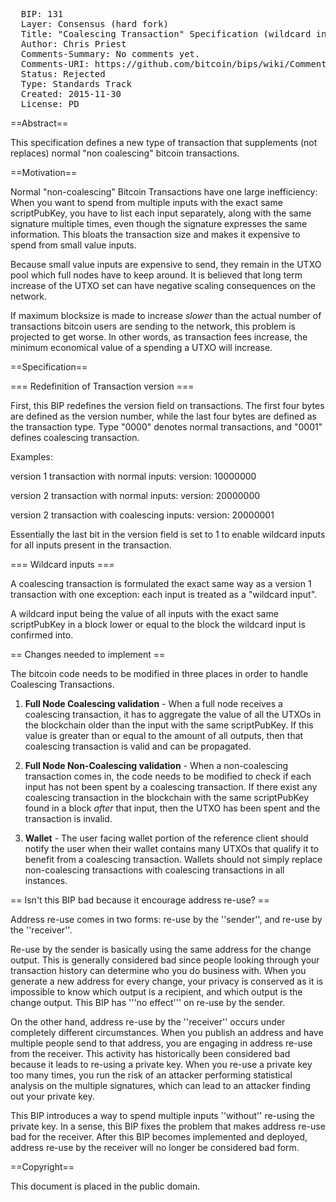 <pre>
  BIP: 131
  Layer: Consensus (hard fork)
  Title: "Coalescing Transaction" Specification (wildcard inputs)
  Author: Chris Priest <cp368202@ohiou.edu>
  Comments-Summary: No comments yet.
  Comments-URI: https://github.com/bitcoin/bips/wiki/Comments:BIP-0131
  Status: Rejected
  Type: Standards Track
  Created: 2015-11-30
  License: PD
</pre>

==Abstract==

This specification defines a new type of transaction that supplements (not replaces)
normal "non coalescing" bitcoin transactions.

==Motivation==

Normal "non-coalescing" Bitcoin Transactions have one large inefficiency: When you want to spend
from multiple inputs with the exact same scriptPubKey, you have to list each
input separately, along with the same signature multiple times, even though the signature expresses the same information.
This bloats the transaction size and makes it expensive to spend from small value inputs.

Because small value inputs are expensive to send, they remain in the UTXO pool
which full nodes have to keep around. It is believed that long term increase of the UTXO
set can have negative scaling consequences on the network.

If maximum blocksize is made to increase *slower* than the actual number of transactions bitcoin users are sending
to the network, this problem is projected to get worse. In other words, as transaction
fees increase, the minimum economical value of a spending a UTXO will increase.

==Specification==

=== Redefinition of Transaction version ===

First, this BIP redefines the version field on transactions. The first four bytes
are defined as the version number, while the last four bytes are defined as the
transaction type. Type "0000" denotes normal transactions, and "0001" defines
coalescing transaction.

Examples:

version 1 transaction with normal inputs:
    version: 10000000

version 2 transaction with normal inputs:
    version: 20000000

version 2 transaction with coalescing inputs:
    version: 20000001

Essentially the last bit in the version field is set to 1 to enable wildcard inputs for all
inputs present in the transaction.

=== Wildcard inputs ===

A coalescing transaction is formulated the exact same way as a version 1 transaction
with one exception: each input is treated as a "wildcard input".

A wildcard input being the value of all inputs with the exact same scriptPubKey
in a block lower or equal to the block the wildcard input is confirmed into.

== Changes needed to implement ==

The bitcoin code needs to be modified in three places in order to handle Coalescing Transactions.

1. <b>Full Node Coalescing validation</b> - When a full node receives a coalescing transaction, it has to
aggregate the value of all the UTXOs in the blockchain older than the input
with the same scriptPubKey. If this value is greater than or equal to the
amount of all outputs, then that coalescing transaction is valid and can be propagated.

2. <b>Full Node Non-Coalescing validation</b> - When a non-coalescing transaction comes in, the code needs to be modified
to check if each input has not been spent by a coalescing transaction. If there exist any
coalescing transaction in the blockchain with the same scriptPubKey found in a block *after* that input,
then the UTXO has been spent and the transaction is invalid.

3. <b>Wallet</b> - The user facing wallet portion of the reference client should notify
the user when their wallet contains many UTXOs that qualify it to benefit from
a coalescing transaction. Wallets should not simply replace non-coalescing transactions
with coalescing transactions in all instances.

== Isn't this BIP bad because it encourage address re-use? ==

Address re-use comes in two forms: re-use by the ''sender'', and re-use by the ''receiver''.

Re-use by the sender is basically using the same address for the change output. This is generally considered bad
since people looking through your transaction history can determine who you do business with. When
you generate a new address for every change, your privacy is conserved as it is impossible to know which
output is a recipient, and which output is the change output. This BIP has '''no effect''' on re-use
by the sender.

On the other hand, address re-use by the ''receiver'' occurs under completely different circumstances.
When you publish an address and have multiple people send to that address, you are engaging in address re-use
from the receiver. This activity has historically been considered bad because it leads to re-using a private key.
When you re-use a private key too many times, you run the risk of an attacker performing statistical analysis
on the multiple signatures, which can lead to an attacker finding out your private key.

This BIP introduces a way to spend multiple inputs ''without'' re-using the private key. In a sense, this BIP
fixes the problem that makes address re-use bad for the receiver. After this BIP becomes implemented
and deployed, address re-use by the receiver will no longer be considered bad form.

==Copyright==

This document is placed in the public domain.
